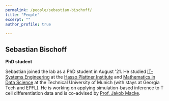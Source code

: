 ```yaml
---
permalink: /people/sebastian-bischoff/
title: "People"
excerpt: ""
author_profile: true

---
```



## Sebastian Bischoff
**PhD student**

Sebastian joined the lab as a PhD student in August '21.
He studied [IT-Systems Engineering](https://hpi.de/studium/vor-dem-studium/studienangebote/bachelor.html) at the [Hasso Plattner Institute](https://hpi.de/) and
[Mathematics in Data Science](https://www.ma.tum.de/de/studium/studiengaenge-mathematik/master-mathematics-in-data-science.html) at the Technical University of Munich (with stays at Georgia Tech and EPFL).
He is working on applying simulation-based inference to T cell differentiation data and is co-advised by [Prof. Jakob Macke](https://www.mackelab.org/).
